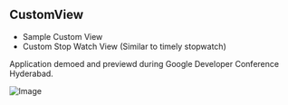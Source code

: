 CustomView
----------

- Sample Custom View
- Custom Stop Watch View (Similar to timely stopwatch)

Application demoed and previewd during Google Developer Conference Hyderabad.

![Image](../snapshots/1_home.png)
